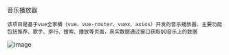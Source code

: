 音乐播放器

    该项目是基于vue全家桶（vue、vue-router、vuex、axios）开发的音乐播放器，主要功能包括推荐、歌手、排行、搜索、播放等页面，真实数据通过接口获取QQ音乐上的数据
![image](https://github.com/guojianbiao/sss/blob/master/gif/player.gif)
